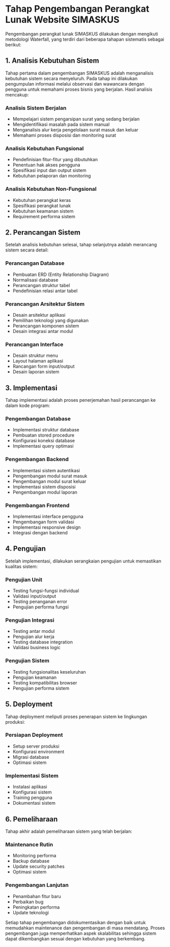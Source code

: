 # Tahap Pengembangan Perangkat Lunak Website SIMASKUS

Pengembangan perangkat lunak SIMASKUS dilakukan dengan mengikuti metodologi Waterfall, yang terdiri dari beberapa tahapan sistematis sebagai berikut:

## 1. Analisis Kebutuhan Sistem

Tahap pertama dalam pengembangan SIMASKUS adalah menganalisis kebutuhan sistem secara menyeluruh. Pada tahap ini dilakukan pengumpulan informasi melalui observasi dan wawancara dengan pengguna untuk memahami proses bisnis yang berjalan. Hasil analisis mencakup:

### Analisis Sistem Berjalan
- Mempelajari sistem pengarsipan surat yang sedang berjalan
- Mengidentifikasi masalah pada sistem manual
- Menganalisis alur kerja pengelolaan surat masuk dan keluar
- Memahami proses disposisi dan monitoring surat

### Analisis Kebutuhan Fungsional
- Pendefinisian fitur-fitur yang dibutuhkan
- Penentuan hak akses pengguna
- Spesifikasi input dan output sistem
- Kebutuhan pelaporan dan monitoring

### Analisis Kebutuhan Non-Fungsional
- Kebutuhan perangkat keras
- Spesifikasi perangkat lunak
- Kebutuhan keamanan sistem
- Requirement performa sistem

## 2. Perancangan Sistem

Setelah analisis kebutuhan selesai, tahap selanjutnya adalah merancang sistem secara detail:

### Perancangan Database
- Pembuatan ERD (Entity Relationship Diagram)
- Normalisasi database
- Perancangan struktur tabel
- Pendefinisian relasi antar tabel

### Perancangan Arsitektur Sistem
- Desain arsitektur aplikasi
- Pemilihan teknologi yang digunakan
- Perancangan komponen sistem
- Desain integrasi antar modul

### Perancangan Interface
- Desain struktur menu
- Layout halaman aplikasi
- Rancangan form input/output
- Desain laporan sistem

## 3. Implementasi

Tahap implementasi adalah proses penerjemahan hasil perancangan ke dalam kode program:

### Pengembangan Database
- Implementasi struktur database
- Pembuatan stored procedure
- Konfigurasi koneksi database
- Implementasi query optimasi

### Pengembangan Backend
- Implementasi sistem autentikasi
- Pengembangan modul surat masuk
- Pengembangan modul surat keluar
- Implementasi sistem disposisi
- Pengembangan modul laporan

### Pengembangan Frontend
- Implementasi interface pengguna
- Pengembangan form validasi
- Implementasi responsive design
- Integrasi dengan backend

## 4. Pengujian

Setelah implementasi, dilakukan serangkaian pengujian untuk memastikan kualitas sistem:

### Pengujian Unit
- Testing fungsi-fungsi individual
- Validasi input/output
- Testing penanganan error
- Pengujian performa fungsi

### Pengujian Integrasi
- Testing antar modul
- Pengujian alur kerja
- Testing database integration
- Validasi business logic

### Pengujian Sistem
- Testing fungsionalitas keseluruhan
- Pengujian keamanan
- Testing kompatibilitas browser
- Pengujian performa sistem

## 5. Deployment

Tahap deployment meliputi proses penerapan sistem ke lingkungan produksi:

### Persiapan Deployment
- Setup server produksi
- Konfigurasi environment
- Migrasi database
- Optimasi sistem

### Implementasi Sistem
- Instalasi aplikasi
- Konfigurasi sistem
- Training pengguna
- Dokumentasi sistem

## 6. Pemeliharaan

Tahap akhir adalah pemeliharaan sistem yang telah berjalan:

### Maintenance Rutin
- Monitoring performa
- Backup database
- Update security patches
- Optimasi sistem

### Pengembangan Lanjutan
- Penambahan fitur baru
- Perbaikan bug
- Peningkatan performa
- Update teknologi

Setiap tahap pengembangan didokumentasikan dengan baik untuk memudahkan maintenance dan pengembangan di masa mendatang. Proses pengembangan juga memperhatikan aspek skalabilitas sehingga sistem dapat dikembangkan sesuai dengan kebutuhan yang berkembang.
